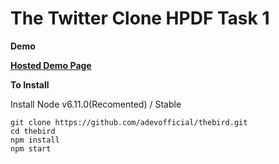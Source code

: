 # The Twitter Clone HPDF Task 1

**Demo**

**[Hosted Demo Page](http://https://adevcoco.github.io/twitter/)**


**To Install**

Install Node v6.11.0(Recomented) / Stable

```shell
git clone https://github.com/adevofficial/thebird.git
cd thebird
npm install
npm start
```

